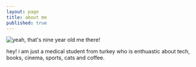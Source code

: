 ```yaml
---
layout: page
title: about me
published: true
---
```

![yeah, that's nine year old me there!]({{site.baseurl}}/bora1a.png)

hey! i am just a medical student from turkey who is enthuastic about tech, books, cinema, sports, cats and coffee.
